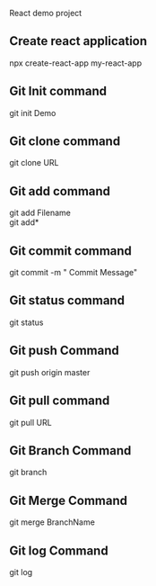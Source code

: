React demo project

## Create react application
npx create-react-app my-react-app


## Git Init command
git init Demo  

## Git clone command
git clone URL  


## Git add command
 git add Filename  
 git add*  

## Git commit command
 git commit -m " Commit Message"  

## Git status command
 git status  

## Git push Command
 git push origin master  

 ## Git pull command
  git pull URL 

## Git Branch Command
git branch  

## Git Merge Command
git merge BranchName  

## Git log Command
git log  
